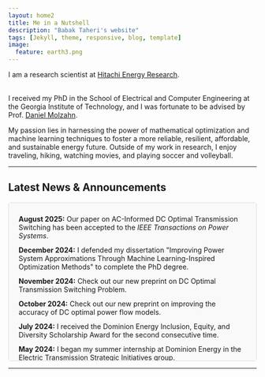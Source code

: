 ```yaml
---
layout: home2
title: Me in a Nutshell
description: "Babak Taheri's website"
tags: [Jekyll, theme, responsive, blog, template]
image:
  feature: earth3.png
---
```


I am a research scientist at <a href="https://www.hitachienergy.com/us/en" target="_blank">Hitachi Energy Research</a>.

<br />
I received my PhD in the School of Electrical and Computer Engineering at the Georgia Institute of Technology, and I was fortunate to be advised by Prof. <a href="https://molzahn.github.io" target="_blank">Daniel Molzahn</a>.

<br />

My passion lies in harnessing the power of mathematical optimization and machine learning techniques to foster a more reliable, resilient, affordable, and sustainable energy future. Outside of my work in research, I enjoy traveling, hiking, watching movies, and playing soccer and volleyball.
<br />


---

## Latest News & Announcements

<div class="news-box" style="height: 300px; overflow-y: auto; border: 1px solid #ddd; padding: 10px 20px; border-radius: 5px; background-color: #f9f9f9;">
  <ul style="list-style-type: none; padding-left: 0;">
    <li style="margin-bottom: 12px;"><strong>August 2025:</strong> Our paper on AC-Informed DC Optimal Transmission Switching has been accepted to the <em>IEEE Transactions on Power Systems</em>.</li>
    <li style="margin-bottom: 12px;"><strong>December 2024:</strong> I defended my dissertation "Improving Power System Approximations Through Machine Learning-Inspired Optimization Methods" to complete the PhD degree.</li>
    <li style="margin-bottom: 12px;"><strong>November 2024:</strong> Check out our new preprint on DC Optimal Transmission Switching Problem.</li>
    <li style="margin-bottom: 12px;"><strong>October 2024:</strong> Check out our new preprint on improving the accuracy of DC optimal power flow models.</li>
    <li style="margin-bottom: 12px;"><strong>July 2024:</strong> I received the Dominion Energy Inclusion, Equity, and Diversity Scholarship Award for the second consecutive time.</li>
    <li style="margin-bottom: 12px;"><strong>May 2024:</strong> I began my summer internship at Dominion Energy in the Electric Transmission Strategic Initiatives group.</li>
    <li style="margin-bottom: 12px;"><strong>May 2024:</strong> I defended my PhD proposal and became a PhD candidate.</li>
    <li style="margin-bottom: 12px;"><strong>May 2024:</strong> I received my second MSc degree in Electrical and Computer Engineering, this time from the Georgia Institute of Technology.</li>
    <li style="margin-bottom: 12px;"><strong>April 2024:</strong> Our paper on power systems resilience has been accepted for publication in the IEEE Transactions on Power Systems.</li>
    <li style="margin-bottom: 12px;"><strong>April 2024:</strong> Check out our new preprint on an optimized LinDistFlow model for the power distribution networks.</li>
    <li style="margin-bottom: 12px;"><strong>March 2024:</strong> Two papers [1, 2] have been accepted for the 23rd Power Systems Computational Conference (PSCC), to appear in Electric Power Systems Research. We are looking to present our papers in Paris this summer.</li>
    <li style="margin-bottom: 12px;"><strong>February 2024:</strong> I presented our paper on the power system equivalents at the Texas Power and Energy Conference (TPEC).</li>
    <li style="margin-bottom: 12px;"><strong>January 2024:</strong> I began my part-time internship at North American Electric Reliability Corporation (NERC) in the Advanced System Analytics & Modeling (ASAM) department.</li>
    <li style="margin-bottom: 12px;"><strong>August 2023:</strong> I received the Dominion Energy Inclusion, Equity, and Diversity Scholarship Award.</li>
    <li style="margin-bottom: 12px;"><strong>June 2023:</strong> I presented our paper on the AC power flow feasibility restoration at the American Control Conference (ACC).</li>
    <li style="margin-bottom: 12px;"><strong>May 2023:</strong> I started my internship at Dominion Energy in the ET Planning-Modeling team.</li>
  </ul>
</div>

---


<div style="text-align: center;">
  <script type="text/javascript" id="mapmyvisitors" src="//mapmyvisitors.com/map.js?d=XP-MrktceiijarYMkZY6RXtWwaZeYl_0fRJw1BbIApM&cl=ffffff&w=a"></script>
</div>


<style>
.ticker-wrap {
  width: 100%;
  overflow: hidden;
  padding: 15px 0;
  background: #f8f9fa; /* A light, clean background */
  border: 1px solid #e9ecef;
  border-radius: 8px;
  box-shadow: 0 4px 6px rgba(0, 0, 0, 0.05);
}

.ticker {
  display: inline-block;
  white-space: nowrap;
  padding-right: 100%;
  box-sizing: content-box;
  animation: ticker 90s linear infinite;
}

/* Pause animation on hover */
.ticker-wrap:hover .ticker {
  animation-play-state: paused;
}

.ticker-item {
  display: inline-block;
  padding: 0 2rem;
  color: #495057; /* Dark grey text for readability */
}

.ticker-item::after {
  content: "•";
  margin-left: 2rem;
  color: #adb5bd; /* Separator color */
  font-weight: bold;
}

.ticker-item:last-child::after {
    content: ""; /* No separator after the last item */
}

@keyframes ticker {
  0% {
    transform: translateX(0);
  }
  100% {
    transform: translateX(-100%);
  }
}
</style>